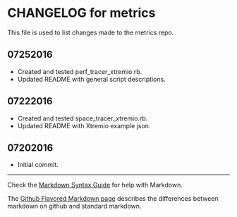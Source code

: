 # CHANGELOG for metrics

This file is used to list changes made to the metrics repo.

## 07252016

* Created and tested perf_tracer_xtremio.rb.
* Updated README with general script descriptions.

## 07222016

* Created and tested space_tracer_xtremio.rb.
* Updated README with Xtremio example json.

## 07202016

* Initial commit.

- - -
Check the [Markdown Syntax Guide](http://daringfireball.net/projects/markdown/syntax) for help with Markdown.

The [Github Flavored Markdown page](http://github.github.com/github-flavored-markdown/) describes the differences between markdown on github and standard markdown.
